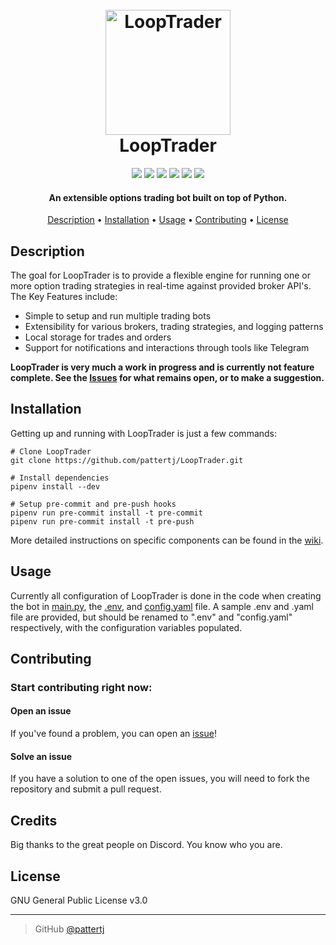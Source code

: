 
<h1 align="center">
  <br>
  <a href="https://github.com/pattertj/LoopTrader/"><img src="https://i.ibb.co/KqRpvVN/stock-exchange-app-2.png" alt="LoopTrader" width="200"></a><br>
  LoopTrader
  <br>
</h1>

<p align="center">
<a href="https://github.com/pattertj/LoopTrader/commits/main"><img src="https://img.shields.io/github/last-commit/pattertj/LoopTrader"></a> 
  <a href="https://github.com/pattertj/LoopTrader/actions/workflows/python-app.yml"><img src="https://img.shields.io/github/workflow/status/pattertj/looptrader/Build?style=flat"></a> 
  <a href="https://www.codefactor.io/repository/github/pattertj/looptrader"><img src="https://img.shields.io/codefactor/grade/github/pattertj/looptrader?style=flat&label=Codefactor"></a> 
  <a href="https://github.com/pattertj/LoopTrader/network/members"><img src="https://img.shields.io/github/forks/pattertj/LoopTrader?style=flat"></a> 
  <a href="https://github.com/pattertj/LoopTrader/stargazers"><img src="https://img.shields.io/github/stars/pattertj/LoopTrader?style=flat"></a> 
  <a href="https://github.com/pattertj/LoopTrader/blob/main/LICENSE"><img src="https://img.shields.io/github/license/pattertj/LoopTrader?style=flat"></a>
</p>

<h4 align="center">An extensible options trading bot built on top of Python.</h4>

<p align="center">
  <a href="#description">Description</a> •
  <a href="#installation">Installation</a> •
  <a href="#usage">Usage</a> •
  <a href="#contributing">Contributing</a> •
  <a href="#license">License</a>
</p>

## Description
The goal for LoopTrader is to provide a flexible engine for running one or more option trading strategies in real-time against provided broker API's. The Key Features include:

* Simple to setup and run multiple trading bots
* Extensibility for various brokers, trading strategies, and logging patterns
* Local storage for trades and orders
* Support for notifications and interactions through tools like Telegram  

<b>LoopTrader is very much a work in progress and is currently not feature complete. See the [Issues](https://github.com/pattertj/LoopTrader/issues) for what remains open, or to make a suggestion.</b>

## Installation
Getting up and running with LoopTrader is just a few commands:

    # Clone LoopTrader
    git clone https://github.com/pattertj/LoopTrader.git

    # Install dependencies
    pipenv install --dev

    # Setup pre-commit and pre-push hooks
    pipenv run pre-commit install -t pre-commit
    pipenv run pre-commit install -t pre-push

More detailed instructions on specific components can be found in the [wiki](https://github.com/pattertj/LoopTrader/wiki).

## Usage
Currently all configuration of LoopTrader is done in the code when creating the bot in [main.py](https://github.com/pattertj/LoopTrader/blob/looptrader/__main__.py), the [.env](https://github.com/pattertj/LoopTrader/blob/looptrader/sample.env), and [config.yaml](https://github.com/pattertj/LoopTrader/blob/looptrader/sample.config.yaml) file. A sample .env and .yaml file are provided, but should be renamed to ".env" and "config.yaml" respectively, with the configuration variables populated.

## Contributing
### Start contributing right now:

#### Open an issue
If you've found a problem, you can open an [issue](https://github.com/pattertj/LoopTrader/issues/new)!

#### Solve an issue
If you have a solution to one of the open issues, you will need to fork the repository and submit a pull request. 

## Credits
Big thanks to the great people on Discord. You know who you are.

## License

GNU General Public License v3.0

---

> GitHub [@pattertj](https://github.com/pattertj)
